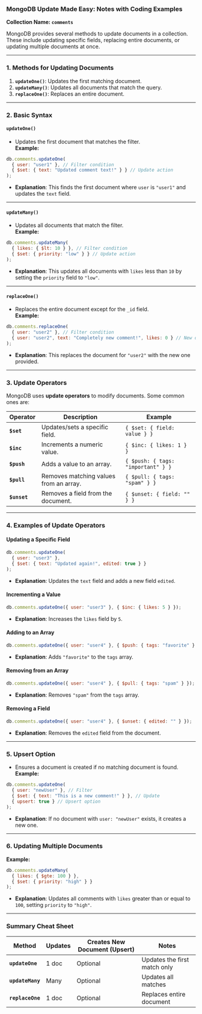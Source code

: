 ### MongoDB Update Made Easy: Notes with Coding Examples

**Collection Name: `comments`**

MongoDB provides several methods to update documents in a collection. These include updating specific fields, replacing entire documents, or updating multiple documents at once.

---

### **1. Methods for Updating Documents**

1. **`updateOne()`**: Updates the first matching document.
2. **`updateMany()`**: Updates all documents that match the query.
3. **`replaceOne()`**: Replaces an entire document.

---

### **2. Basic Syntax**

#### **`updateOne()`**

- Updates the first document that matches the filter.  
  **Example:**

```javascript
db.comments.updateOne(
  { user: "user1" }, // Filter condition
  { $set: { text: "Updated comment text!" } } // Update action
);
```

- **Explanation**: This finds the first document where `user` is `"user1"` and updates the `text` field.

---

#### **`updateMany()`**

- Updates all documents that match the filter.  
  **Example:**

```javascript
db.comments.updateMany(
  { likes: { $lt: 10 } }, // Filter condition
  { $set: { priority: "low" } } // Update action
);
```

- **Explanation**: This updates all documents with `likes` less than `10` by setting the `priority` field to `"low"`.

---

#### **`replaceOne()`**

- Replaces the entire document except for the `_id` field.  
  **Example:**

```javascript
db.comments.replaceOne(
  { user: "user2" }, // Filter condition
  { user: "user2", text: "Completely new comment!", likes: 0 } // New document
);
```

- **Explanation**: This replaces the document for `"user2"` with the new one provided.

---

### **3. Update Operators**

MongoDB uses **update operators** to modify documents. Some common ones are:

| Operator     | Description                            | Example                            |
| ------------ | -------------------------------------- | ---------------------------------- |
| **`$set`**   | Updates/sets a specific field.         | `{ $set: { field: value } }`       |
| **`$inc`**   | Increments a numeric value.            | `{ $inc: { likes: 1 } }`           |
| **`$push`**  | Adds a value to an array.              | `{ $push: { tags: "important" } }` |
| **`$pull`**  | Removes matching values from an array. | `{ $pull: { tags: "spam" } }`      |
| **`$unset`** | Removes a field from the document.     | `{ $unset: { field: "" } }`        |

---

### **4. Examples of Update Operators**

#### **Updating a Specific Field**

```javascript
db.comments.updateOne(
  { user: "user3" },
  { $set: { text: "Updated again!", edited: true } }
);
```

- **Explanation**: Updates the `text` field and adds a new field `edited`.

#### **Incrementing a Value**

```javascript
db.comments.updateOne({ user: "user3" }, { $inc: { likes: 5 } });
```

- **Explanation**: Increases the `likes` field by `5`.

#### **Adding to an Array**

```javascript
db.comments.updateOne({ user: "user4" }, { $push: { tags: "favorite" } });
```

- **Explanation**: Adds `"favorite"` to the `tags` array.

#### **Removing from an Array**

```javascript
db.comments.updateOne({ user: "user4" }, { $pull: { tags: "spam" } });
```

- **Explanation**: Removes `"spam"` from the `tags` array.

#### **Removing a Field**

```javascript
db.comments.updateOne({ user: "user4" }, { $unset: { edited: "" } });
```

- **Explanation**: Removes the `edited` field from the document.

---

### **5. Upsert Option**

- Ensures a document is created if no matching document is found.  
  **Example:**

```javascript
db.comments.updateOne(
  { user: "newUser" }, // Filter
  { $set: { text: "This is a new comment!" } }, // Update
  { upsert: true } // Upsert option
);
```

- **Explanation**: If no document with `user: "newUser"` exists, it creates a new one.

---

### **6. Updating Multiple Documents**

**Example:**

```javascript
db.comments.updateMany(
  { likes: { $gte: 100 } },
  { $set: { priority: "high" } }
);
```

- **Explanation**: Updates all comments with `likes` greater than or equal to `100`, setting `priority` to `"high"`.

---

### Summary Cheat Sheet

| Method           | Updates | Creates New Document (Upsert) | Notes                        |
| ---------------- | ------- | ----------------------------- | ---------------------------- |
| **`updateOne`**  | 1 doc   | Optional                      | Updates the first match only |
| **`updateMany`** | Many    | Optional                      | Updates all matches          |
| **`replaceOne`** | 1 doc   | Optional                      | Replaces entire document     |
